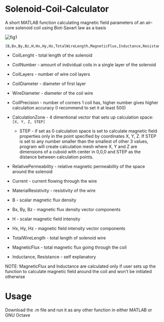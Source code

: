 # Solenoid-Coil-Calculator
A short MATLAB function calculating magnetic field parameters of an air-core solenoid coil using Biot-Savart law as a basis

![fig1](https://github.com/user-attachments/assets/6af4477c-427c-4134-b00d-e4dc92d716ca)


```
[B,Bx,By,Bz,H,Hx,Hy,Hz,TotalWireLength,MagneticFlux,Inductance,Resistance]=CoilCalculator(CoilLength,CoilNumber,CoilLayers,CoilDiameter,WireDiameter,CoilPrecision,CalculationZone,RelativePermeability,Current,MaterialResistivity)
```
- CoilLenght - total length of the solenoid
- CoilNumber - amount of individual coils in a single layer of the solenoid
- CoilLayers - number of wire coil layers
- CoilDiameter - diameter of first layer
- WireDiameter - diameter of the coil wire
- CoilPrecision - number of corners 1 coil has, higher number gives higher calculation accuracy (I recommend to set it at least 500)
- CalculationZone - 4 dimentional vector that sets up calculation space: \
    `[X, Y, Z, STEP]`
    - STEP - if set as 0 calculation space is set to calculate magnetic field properties only in the point specified by coordinates X, Y, Z. If STEP is set to any number smaller than the smallest of other 3 values, program                  will create calculation mesh where X, Y and Z are dimensions of a cuboid with center in 0,0,0 and STEP as the distance between calculation points.
- RelativePermeability - relative magnetic permeability of the space around the solenoid
- Current - current flowing through the wire
- MaterialResistivity - resistivity of the wire

- B - scalar magnetic flux density
- Bx, By, Bz - magnetic flux density vector components
- H - scalar magnetic field intensity
- Hx, Hy, Hz - magnetic field intensity vector components
- TotalWireLength - total length of solenoid wire
- MagneticFlux - total magnetic flux going through the coil
- Inductance, Resistance - self explanatory

NOTE: MagneticFlux and Inductance are calculated only if user sets up the function to calculate magnetic field around the coil and won't be initiated otherwise

# Usage
Download the .m file and run it as any other function in either MATLAB or GNU Octave
